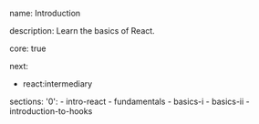 name: Introduction

description: Learn the basics of React.

core: true

next:
  - react:intermediary

sections:
  '0':
    - intro-react
    - fundamentals
    - basics-i
    - basics-ii
    - introduction-to-hooks